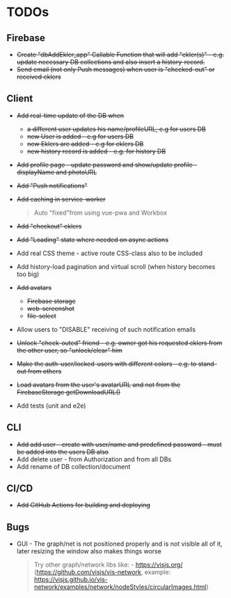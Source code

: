 # TODOs

## Firebase

- ~~Create "dbAddEkler_app" Callable Function that will add "ekler(s)" - e.g. update necessary DB collections and also insert a history-record.~~
- ~~Send email (not only Push messages) when user is "checked-out" or received eklers~~

## Client

- ~~Add real-time update of the DB when~~
    - ~~a different user updates his name/profileURL, e.g for users DB~~
    - ~~new User is added - e.g for users DB~~
    - ~~new Eklers are added - e.g for eklers DB~~
    - ~~new history record is added - e.g. for history DB~~
- ~~Add profile page - update password and show/update profile - displayName and photoURL~~
- ~~Add "Push notifications"~~
- ~~Add caching in service-worker~~
    > Auto "fixed"from using vue-pwa and Workbox
- ~~Add "checkout" eklers~~
- ~~Add "Loading" state where needed on async actions~~
- Add real CSS theme - active route CSS-class also to be included
- Add history-load pagination and virtual scroll (when history becomes too big)
- ~~Add avatars~~
    - ~~Firebase storage~~
    - ~~web-screenshot~~
    - ~~file-select~~

- Allow users to "DISABLE" receiving of such notification emails
- ~~Unlock "check-outed" friend - e.g. owner got his requested eklers from the other user, so "unlock/clear" him~~
- ~~Make the auth-user/locked-users with different colors - e.g. to stand-out from others~~
- ~~Load avatars from the user's avatarURL and not from the FirebaseStorage getDownloadURL()~~

- Add tests (unit and e2e)

## CLI

- ~~Add add user - create with user/name and predefined password - must be added into the users DB also~~
- Add delete user - from Authorization and from all DBs
- Add rename of DB collection/document

## CI/CD

- ~~Add GitHub Actions for building and deploying~~

## Bugs

- GUI - The graph/net is not positioned properly and is not visible all of it,
        later resizing the window also makes things worse
    > Try other graph/network libs like:
       - https://visjs.org/ (https://github.com/visjs/vis-network, example: https://visjs.github.io/vis-network/examples/network/nodeStyles/circularImages.html)

